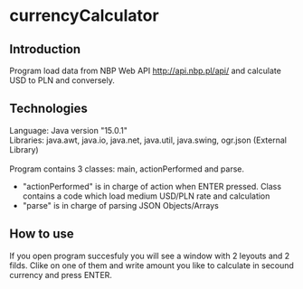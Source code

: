 # currencyCalculator

## Introduction
Program load data from NBP Web API http://api.nbp.pl/api/ and calculate USD to PLN and conversely.

## Technologies
Language: Java version "15.0.1" \
Libraries: java.awt, java.io, java.net, java.util, java.swing, ogr.json (External Library) \
\
Program contains 3 classes: main, actionPerformed and parse. 
- "actionPerformed" is in charge of action when ENTER pressed. Class contains a code which load medium USD/PLN rate and calculation
- "parse" is in charge of parsing JSON Objects/Arrays

## How to use
If you open program succesfuly you will see a window with 2 leyouts and 2 filds. Clike on one of them and write amount you like to calculate in secound currency and press ENTER.



